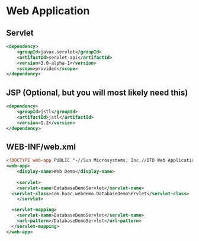 # Web Application

## Servlet
```xml
<dependency>
	<groupId>javax.servlet</groupId>
	<artifactId>servlet-api</artifactId>
	<version>3.0-alpha-1</version>
	<scope>provided</scope>
</dependency>
```

## JSP (Optional, but you will most likely need this)
```xml
<dependency>
	<groupId>jstl</groupId>
	<artifactId>jstl</artifactId>
	<version>1.2</version>
</dependency>
```

## WEB-INF/web.xml
```xml
<!DOCTYPE web-app PUBLIC "-//Sun Microsystems, Inc.//DTD Web Application 2.3//EN" "http://java.sun.com/dtd/web-app_2_3.dtd" >
<web-app>
	<display-name>Web Demo</display-name>
	
	<servlet>
    <servlet-name>DatabaseDemoServlet</servlet-name>
  <servlet-class>com.hoac.webdemo.DatabaseDemoServlet</servlet-class>
    </servlet>

  <servlet-mapping>
    <servlet-name>DatabaseDemoServlet</servlet-name>
    <url-pattern>/DatabaseDemoServlet</url-pattern>
  </servlet-mapping>
</web-app>
```

